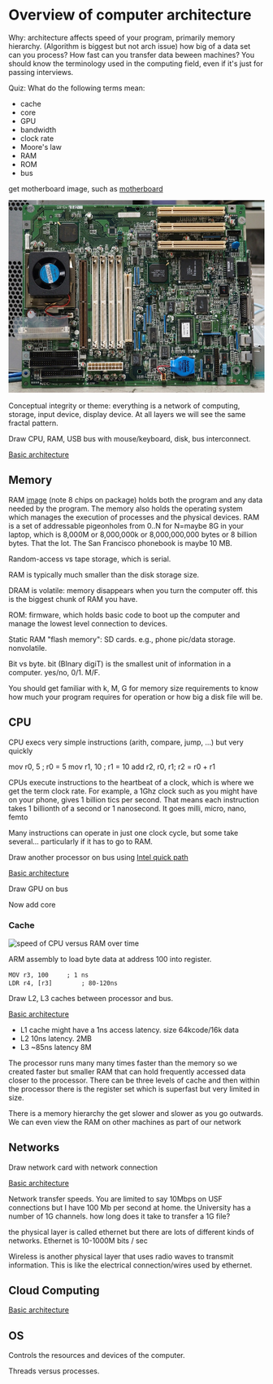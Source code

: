 # Overview of computer architecture

Why: architecture affects speed of your program, primarily memory hierarchy. (Algorithm is biggest but not arch issue) how big of a data set can you process? How fast can you transfer data beween machines? You should know the terminology used in the computing field, even if it's just for passing interviews.

Quiz: What do the following terms mean:

* cache
* core
* GPU
* bandwidth
* clock rate
* Moore's law
* RAM
* ROM
* bus

get motherboard image, such as [motherboard](https://pixabay.com/en/technology-computer-motherboard-1396677/)

![](figures/motherboard.jpg)

Conceptual integrity or theme: everything is a network of computing, storage, input device, display device. At all layers we will see the same fractal pattern.

Draw CPU, RAM, USB bus with mouse/keyboard, disk, bus interconnect.

[Basic architecture](figures/arch0.pdf)

## Memory

RAM [image](https://pixabay.com/en/computer-memory-chips-technology-857098/) (note 8 chips on package) holds both the program and any data needed by the program. The memory also holds the operating system which manages the execution of processes and the physical devices.  RAM is a set of addressable pigeonholes from 0..N for N=maybe 8G in your laptop, which is 8,000M or 8,000,000k or 8,000,000,000 bytes or 8 billion bytes. That the lot. The San Francisco phonebook is maybe 10 MB.

Random-access vs tape storage, which is serial.

RAM is typically much smaller than the disk storage size.

DRAM is volatile: memory disappears when you turn the computer off. this is the biggest chunk of RAM you have.

ROM: firmware, which holds basic code to boot up the computer and manage the lowest level connection to devices.

Static RAM "flash memory": SD cards. e.g., phone pic/data storage.  nonvolatile.

Bit vs byte. bit (BInary digiT) is the smallest unit of information in a computer. yes/no, 0/1. M/F.

You should get familiar with k, M, G for memory size requirements to know how much your program requires for operation or how big a disk file will be.

## CPU

CPU execs very simple instructions (arith, compare, jump, ...) but very quickly

mov r0, 5		; r0 = 5
mov r1, 10	; r1 = 10
add r2, r0, r1; r2 = r0 + r1

CPUs execute instructions to the heartbeat of a clock, which is where we get the term clock rate. For example, a 1Ghz clock such as you might have on your phone, gives 1 billion tics per second. That means each instruction takes 1 billionth of a second or 1 nanosecond. It goes milli, micro, nano, femto

Many instructions can operate in just one clock cycle, but some take several... particularly if it has to go to RAM.

Draw another processor on bus using [Intel quick path](http://www.intel.com/content/www/us/en/io/quickpath-technology/quick-path-interconnect-introduction-paper.html)

[Basic architecture](figures/arch1.pdf)

Draw GPU on bus

Now add core

### Cache

![speed of CPU versus RAM over time](http://www.extremetech.com/wp-content/uploads/2014/08/CPU-DRAM.png)
 
ARM assembly to load byte data at address 100 into register.

```
MOV r3, 100		; 1 ns
LDR r4, [r3]		; 80-120ns
```

Draw L2, L3 caches between processor and bus.

[Basic architecture](figures/arch2.pdf)

* L1 cache might have a 1ns access latency. size 64kcode/16k data
* L2 10ns latency. 2MB
* L3 ~85ns latency 8M

The processor runs many many times faster than the memory so we created faster but smaller RAM that can hold frequently accessed data closer to the processor. There can be three levels of cache and then within the processor there is the register set which is superfast but very limited in size.

There is a memory hierarchy the get slower and slower as you go outwards. We can even view the RAM on other machines as part of our network

## Networks

Draw network card with network connection

[Basic architecture](figures/network.pdf)

Network transfer speeds. You are limited to say 10Mbps on USF connections but I have 100 Mb per second at home. the University has a number of 1G channels. how long does it take to transfer a 1G file?

the physical layer is called ethernet but there are lots of different kinds of networks. Ethernet is 10-1000M bits / sec

Wireless is another physical layer that uses radio waves to transmit information. This is like the electrical connection/wires used by ethernet.

## Cloud Computing

[Basic architecture](figures/arch3.pdf)

## OS

Controls the resources and devices of the computer.

Threads versus processes.